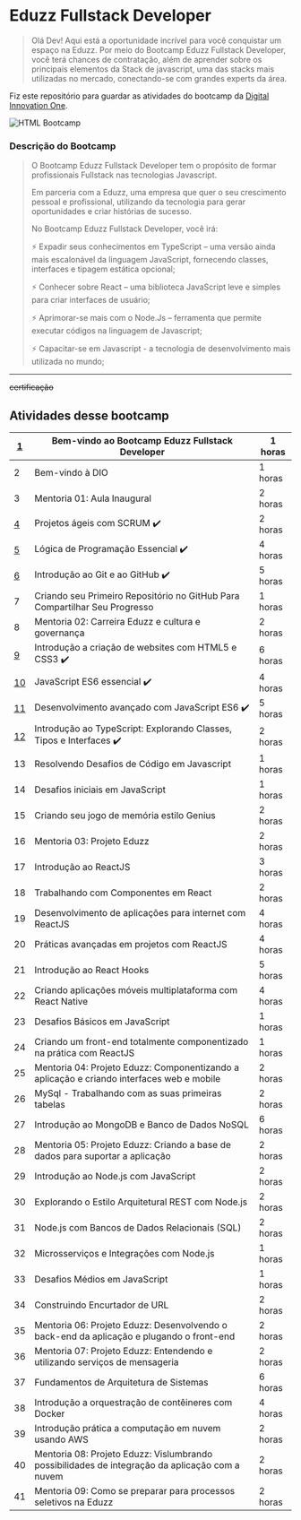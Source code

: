 # Eduzz Fullstack Developer

> Olá Dev! Aqui está a oportunidade incrível para você conquistar um espaço na Eduzz. Por meio do Bootcamp Eduzz Fullstack Developer, você terá chances de contratação, além de aprender sobre os principais elementos da Stack de javascript, uma das stacks mais utilizadas no mercado, conectando-se com grandes experts da área.

Fiz este repositório para guardar as atividades do bootcamp da [Digital Innovation One](https://digitalinnovation.one/bootcamps/eduzz-fullstack-developer).

![HTML Bootcamp](https://hermes.digitalinnovation.one/tracks/cover/53609f67-89fc-441d-a005-846be54b19fa.png)

### Descrição do Bootcamp

> O Bootcamp Eduzz Fullstack Developer tem o propósito de formar profissionais Fullstack nas tecnologias Javascript.
>
> Em parceria com a Eduzz, uma empresa que quer o seu crescimento pessoal e profissional, utilizando da tecnologia para gerar oportunidades e criar histórias de sucesso. 
>
> No Bootcamp Eduzz Fullstack Developer, você irá:
>  
> ⚡ Expadir seus conhecimentos em TypeScript – uma versão ainda mais escalonável da linguagem JavaScript, fornecendo classes, interfaces e tipagem estática opcional;
>
> ⚡ Conhecer sobre React – uma biblioteca JavaScript leve e simples para criar interfaces de usuário;
>
> ⚡ Aprimorar-se mais com o Node.Js – ferramenta que permite executar códigos na linguagem de Javascript;
>
> ⚡ Capacitar-se em Javascript - a tecnologia de desenvolvimento mais utilizada no mundo;

---

~~certificação~~

## Atividades desse bootcamp

| [1](https://youtu.be/pcumPTnZBTg)  | Bem-vindo ao Bootcamp Eduzz Fullstack Developer                                                | 1 horas  |
|----|------------------------------------------------------------------------------------------------|----------|
| 2  | Bem-vindo à DIO                                                                                | 1 horas  |
| 3  | Mentoria 01: Aula Inaugural                                                                    | 2 horas  |
| [4](https://github.com/Darlley/digital-innovation-one/tree/main/cursos/projetos-ageis-com-scrum)  | Projetos ágeis com SCRUM ✔️                                                                       | 2 horas  |
| [5](https://github.com/Darlley/digital-innovation-one/tree/main/cursos/logica-de-programacao)  | Lógica de Programação Essencial ✔️                                                                | 4 horas  |
| [6](https://github.com/Darlley/digital-innovation-one/tree/main/cursos/introducao-ao-git-e-ao-github)  | Introdução ao Git e ao GitHub ✔️                                                                  | 5 horas  |
| 7  | Criando seu Primeiro Repositório no GitHub Para Compartilhar Seu Progresso                     | 1 horas  |
| 8  | Mentoria 02: Carreira Eduzz e cultura e governança                                             | 2 horas  |
| [9](https://github.com/Darlley/digital-innovation-one/tree/main/cursos/introducao-a-criacao-de-websites-com-html5-e-css3)  | Introdução a criação de websites com HTML5 e CSS3 ✔️                                              | 6 horas  |
| [10](https://github.com/Darlley/digital-innovation-one/tree/main/cursos/javascript-es6-essencial) | JavaScript ES6 essencial ✔️                                                                           | 4 horas  |
| [11](https://github.com/Darlley/digital-innovation-one/tree/main/cursos/desenvolvimento-avancado-com-javascript-es6) | Desenvolvimento avançado com JavaScript ES6 ✔️                                                    | 5 horas  |
| [12](https://github.com/Darlley/digital-innovation-one/tree/main/cursos/introducao-ao-typescript) | Introdução ao TypeScript: Explorando Classes, Tipos e Interfaces ✔️                                | 2 horas  |
| 13 | Resolvendo Desafios de Código em Javascript                                                    | 1 horas  |
| 14 | Desafios iniciais em JavaScript                                                                | 1 horas  |
| 15 | Criando seu jogo de memória estilo Genius                                                      | 2 horas  |
| 16 | Mentoria 03: Projeto Eduzz                                                                     | 2 horas  |
| 17 | Introdução ao ReactJS                                                                          | 3 horas  |
| 18 | Trabalhando com Componentes em React                                                           | 2 horas  |
| 19 | Desenvolvimento de aplicações para internet com ReactJS                                        | 4 horas  |
| 20 | Práticas avançadas em projetos com ReactJS                                                     | 4 horas  |
| 21 | Introdução ao React Hooks                                                                      | 5 horas  |
| 22 | Criando aplicações móveis multiplataforma com React Native                                     | 4 horas  |
| 23 | Desafios Básicos em JavaScript                                                                 | 1 horas  |
| 24 | Criando um front-end totalmente componentizado na prática com ReactJS                          | 1 horas  |
| 25 | Mentoria 04: Projeto Eduzz: Componentizando a aplicação e criando interfaces web e mobile      | 2 horas  |
| 26 | MySql - Trabalhando com as suas primeiras tabelas                                              | 2 horas  |
| 27 | Introdução ao MongoDB e Banco de Dados NoSQL                                                   | 6 horas  |
| 28 | Mentoria 05: Projeto Eduzz: Criando a base de dados para suportar a aplicação                  | 2 horas  |
| 29 | Introdução ao Node.js com JavaScript                                                           | 2 horas  |
| 30 | Explorando o Estilo Arquitetural REST com Node.js                                              | 2 horas  |
| 31 | Node.js com Bancos de Dados Relacionais (SQL)                                                  | 2 horas  |
| 32 | Microsserviços e Integrações com Node.js                                                       | 1 horas  |
| 33 | Desafios Médios em JavaScript                                                                  | 1 horas  |
| 34 | Construindo Encurtador de URL                                                                  | 2 horas  |
| 35 | Mentoria 06: Projeto Eduzz: Desenvolvendo o back-end da aplicação e plugando o front-end       | 2 horas  |
| 36 | Mentoria 07: Projeto Eduzz: Entendendo e utilizando serviços de mensageria                     | 2 horas  |
| 37 | Fundamentos de Arquitetura de Sistemas                                                         | 6 horas  |
| 38 | Introdução a orquestração de contêineres com Docker                                            | 4 horas  |
| 39 | Introdução prática a computação em nuvem usando AWS                                            | 2 horas  |
| 40 | Mentoria 08: Projeto Eduzz: Vislumbrando possibilidades de integração da aplicação com a nuvem | 2 horas  |
| 41 | Mentoria 09: Como se preparar para processos seletivos na Eduzz                                | 2 horas  |